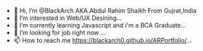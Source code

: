 - 👋 Hi, I’m @BlackArch AKA Abdul Rahim Shaikh From Gujrat,India
- 👀 I’m interested in Web/UX Desining...
- 🌱 I’m currently learning Javascript and i'm a BCA Graduate...
- 💞️ I’m looking for job right now ...
- 📫 How to reach me https://blackarch0.github.io/ARPortfolio/...

<!---
BlackArch0/BlackArch0 is a ✨ special ✨ repository because its `README.md` (this file) appears on your GitHub profile.
You can click the Preview link to take a look at your changes.
--->
